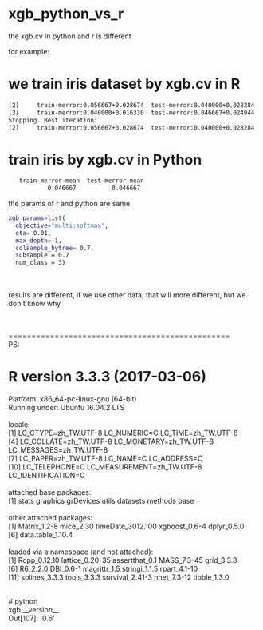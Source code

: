 # xgb_python_vs_r

the xgb.cv in python and r is different<br>

for example:<br>
# we train iris dataset by xgb.cv in R <br> 
```sh
[2]     train-merror:0.056667+0.028674  test-merror:0.040000+0.028284 
[3]     train-merror:0.040000+0.016330  test-merror:0.046667+0.024944 
Stopping. Best iteration:
[2]     train-merror:0.056667+0.028674  test-merror:0.040000+0.028284
```
# train iris by xgb.cv in Python <br>
```sh
   train-merror-mean  test-merror-mean
           0.046667          0.046667
```

the params of r and python are same <br>

```sh
xgb_params=list( 	
  objective="multi:softmax",
  eta= 0.01, 
  max_depth= 1, 
  colsample_bytree= 0.7,
  subsample = 0.7
  num_class = 3)
```
<br><br>
results are different, if we use other data, that will more different, but we don't know why
<br><br><br>


================================================<br>
PS:<br>
# R version 3.3.3 (2017-03-06)   <br>
Platform: x86_64-pc-linux-gnu (64-bit)<br>
Running under: Ubuntu 16.04.2 LTS<br>
<br>
locale:<br>
 [1] LC_CTYPE=zh_TW.UTF-8       LC_NUMERIC=C               LC_TIME=zh_TW.UTF-8       <br>
 [4] LC_COLLATE=zh_TW.UTF-8     LC_MONETARY=zh_TW.UTF-8    LC_MESSAGES=zh_TW.UTF-8   <br>
 [7] LC_PAPER=zh_TW.UTF-8       LC_NAME=C                  LC_ADDRESS=C              <br>
[10] LC_TELEPHONE=C             LC_MEASUREMENT=zh_TW.UTF-8 LC_IDENTIFICATION=C       <br>
<br>
attached base packages:<br>
[1] stats     graphics  grDevices utils     datasets  methods   base     <br>
<br>
other attached packages:<br>
[1] Matrix_1.2-8      mice_2.30         timeDate_3012.100 xgboost_0.6-4     dplyr_0.5.0      <br>
[6] data.table_1.10.4<br>
<br>
loaded via a namespace (and not attached):<br>
 [1] Rcpp_0.12.10    lattice_0.20-35 assertthat_0.1  MASS_7.3-45     grid_3.3.3     <br>
 [6] R6_2.2.0        DBI_0.6-1       magrittr_1.5    stringi_1.1.5   rpart_4.1-10   <br>
[11] splines_3.3.3   tools_3.3.3     survival_2.41-3 nnet_7.3-12     tibble_1.3.0  <br>

<br>
# python<br>
xgb.__version__<br>
Out[107]: '0.6'







